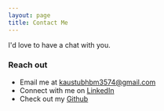```yaml
---
layout: page
title: Contact Me
---
```


I'd love to have a chat with you.

### Reach out  

- Email me at [kaustubhbm3574@gmail.com]()
- Connect with me on [LinkedIn](https://www.linkedin.com/in/kaustubh3574/)
- Check out my [Github](https://github.com/Necron3574)
